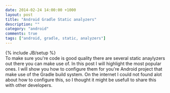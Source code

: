 ```yaml
---
date: 2014-02-24 14:00:00 +1000
layout: post
title: "Android Gradle Static analyzers"
description: ""
category: "android"
comments: true
tags: ["android, gradle, static, analyzers"]
---
```

{% include JB/setup %}
<br>
To make sure you're code is good quality there are several static anaylyzers out there you can make use of. 
In this post I will highlight the most popular ones. I will show you how to configure them for you're Android
project that make use of the Gradle build system. On the internet I could not found alot about how to
configure this, so I thought it might be usefull to share this with other developers.

